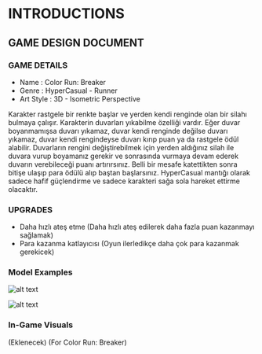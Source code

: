 # INTRODUCTIONS



## GAME DESIGN DOCUMENT

### GAME DETAILS

- Name : Color Run: Breaker
- Genre : HyperCasual - Runner
- Art Style : 3D - Isometric Perspective

Karakter rastgele bir renkte başlar ve yerden kendi renginde olan bir silahı bulmaya çalışır. Karakterin duvarları yıkabilme özelliği vardır. Eğer duvar boyanmamışsa duvarı yıkamaz, duvar kendi renginde değilse duvarı yıkamaz, duvar kendi rengindeyse duvarı kırıp puan ya da rastgele ödül alabilir. Duvarların rengini değiştirebilmek için yerden aldığınız silah ile duvara vurup boyamanız gerekir ve sonrasında vurmaya devam ederek duvarın verebileceği puanı artırırsınız. Belli bir mesafe katettikten sonra bitişe ulaşıp para ödülü alıp baştan başlarsınız. HyperCasual mantığı olarak sadece hafif güçlendirme ve sadece karakteri sağa sola hareket ettirme olacaktır.

### UPGRADES

- Daha hızlı ateş etme
(Daha hızlı ateş edilerek daha fazla puan kazanmayı sağlamak)
- Para kazanma katlayıcısı
(Oyun ilerledikçe daha çok para kazanmak gerekicek)

### Model Examples

![alt text](https://github.com/smhucr/HyperCasualColorRunBreaker/blob/main/InGameVisuals/MergeGrabberUIVisual.jpg)

![alt text](https://github.com/smhucr/HyperCasualColorRunBreaker/blob/main/InGameVisuals/MergeGrabberPlayVisual.jpg)

### In-Game Visuals

(Eklenecek) (For Color Run: Breaker)
